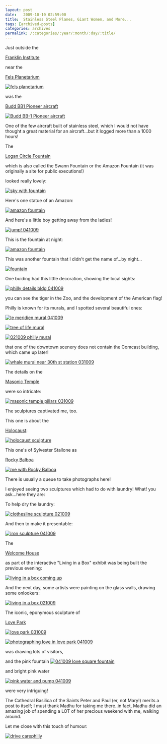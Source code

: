```yaml
---
layout: post
date:	2009-10-10 02:59:00
title:  Stainless Steel Planes, Giant Women, and More...
tags: [archived-posts]
categories: archives
permalink: /:categories/:year/:month/:day/:title/
---
```

Just outside the 

<a href="http://www2.fi.edu/"> Franklin Institute </a>

near the 

<a href="http://www2.fi.edu/theater/planetarium/theater-info.php"> Fels Planetarium </a>


<a href="http://s562.photobucket.com/albums/ss67/pugaippadam/?action=view&current=IMG_7365.jpg" target="_blank"><img src="http://i562.photobucket.com/albums/ss67/pugaippadam/IMG_7365.jpg" border="0" alt="fels planetarium"></a>


was the 

<a href="http://en.wikipedia.org/wiki/Budd_BB-1_Pioneer"> Budd BB1 Pioneer aircraft </a>


<a href="http://s562.photobucket.com/albums/ss67/pugaippadam/?action=view&current=IMG_7364.jpg" target="_blank"><img src="http://i562.photobucket.com/albums/ss67/pugaippadam/IMG_7364.jpg" border="0" alt="Budd BB-1 Pioneer aircraft"></a>

One of the few aircraft built of stainless steel, which I would not have thought a great material for an aircraft...but it logged more than a 1000 hours!


<lj-cut text="a few more places and sights that I saw">

The 

<a href="http://en.wikipedia.org/wiki/Logan_Circle_%28Philadelphia%29"> Logan Circle Fountain </a>

which is also called the Swann Fountain or the Amazon Fountain (it was originally a site for public executions!)

looked really lovely:


<a href="http://s562.photobucket.com/albums/ss67/pugaippadam/?action=view&current=IMG_7361.jpg" target="_blank"><img src="http://i562.photobucket.com/albums/ss67/pugaippadam/IMG_7361.jpg" border="0" alt="sky with fountain"></a>

Here's one statue of an Amazon:


<a href="http://s562.photobucket.com/albums/ss67/pugaippadam/?action=view&current=IMG_7358.jpg" target="_blank"><img src="http://i562.photobucket.com/albums/ss67/pugaippadam/IMG_7358.jpg" border="0" alt="amazon fountain"></a>

And here's a little boy getting away from the ladies!

<a href="http://s562.photobucket.com/albums/ss67/pugaippadam/?action=view&current=IMG_7360.jpg" target="_blank"><img src="http://i562.photobucket.com/albums/ss67/pugaippadam/IMG_7360.jpg" border="0" alt="jump! 041009"></a>

This is the fountain at night:

<a href="http://s562.photobucket.com/albums/ss67/pugaippadam/?action=view&current=IMG_7063.jpg" target="_blank"><img src="http://i562.photobucket.com/albums/ss67/pugaippadam/IMG_7063.jpg" border="0" alt="amazon fountain"></a>

This was another fountain that I didn't get the name of...by night...


<a href="http://s562.photobucket.com/albums/ss67/pugaippadam/?action=view&current=IMG_7073.jpg" target="_blank"><img src="http://i562.photobucket.com/albums/ss67/pugaippadam/IMG_7073.jpg" border="0" alt="fountain"></a>


One buiding had this little decoration, showing the local sights:


<a href="http://s562.photobucket.com/albums/ss67/pugaippadam/?action=view&current=IMG_7326.jpg" target="_blank"><img src="http://i562.photobucket.com/albums/ss67/pugaippadam/IMG_7326.jpg" border="0" alt="philly details bldg 041009"></a>


you can see the tiger in the Zoo, and the development of the American flag!


Philly is known for its murals, and I spotted several beautiful ones:

<a href="http://s562.photobucket.com/albums/ss67/pugaippadam/?action=view&current=IMG_7328.jpg" target="_blank"><img src="http://i562.photobucket.com/albums/ss67/pugaippadam/IMG_7328.jpg" border="0" alt="le meridien mural 041009"></a>



<a href="http://s562.photobucket.com/albums/ss67/pugaippadam/?action=view&current=IMG_7297.jpg" target="_blank"><img src="http://i562.photobucket.com/albums/ss67/pugaippadam/IMG_7297.jpg" border="0" alt="tree of life mural"></a>


<a href="http://s562.photobucket.com/albums/ss67/pugaippadam/?action=view&current=IMG_6964.jpg" target="_blank"><img src="http://i562.photobucket.com/albums/ss67/pugaippadam/IMG_6964.jpg" border="0" alt="021009 philly mural"></a>

that one of the downtown scenery does not contain the Comcast building, which came up later!

<a href="http://s562.photobucket.com/albums/ss67/pugaippadam/?action=view&current=IMG_6974.jpg" target="_blank"><img src="http://i562.photobucket.com/albums/ss67/pugaippadam/IMG_6974.jpg" border="0" alt="whale mural near 30th st station 031009"></a>


The details on the

<a href="http://www.pagrandlodge.org/"> Masonic Temple </a>

were so intricate: 


<a href="http://s562.photobucket.com/albums/ss67/pugaippadam/?action=view&current=IMG_7014.jpg" target="_blank"><img src="http://i562.photobucket.com/albums/ss67/pugaippadam/IMG_7014.jpg" border="0" alt="masonic temple pillars 031009"></a>


The sculptures captivated me, too.

This one is about the

<a href="http://en.wikipedia.org/wiki/The_Holocaust"> Holocaust</a>:


<a href="http://s562.photobucket.com/albums/ss67/pugaippadam/?action=view&current=IMG_7052.jpg" target="_blank"><img src="http://i562.photobucket.com/albums/ss67/pugaippadam/IMG_7052.jpg" border="0" alt="holocaust sculpture"></a>

This one's of Sylvester Stallone as

<a href="http://en.wikipedia.org/wiki/Rocky_Balboa_%28film%29"> Rocky Balboa </a>


<a href="http://s562.photobucket.com/albums/ss67/pugaippadam/?action=view&current=IMG_7080.jpg" target="_blank"><img src="http://i562.photobucket.com/albums/ss67/pugaippadam/IMG_7080.jpg" border="0" alt="me with Rocky Balboa"></a>



There is usually a queue to take photographs here!

I enjoyed seeing two sculptures which had to do with laundry! What! you ask...here they are:

To help dry the laundry:

<a href="http://s562.photobucket.com/albums/ss67/pugaippadam/?action=view&current=IMG_6931.jpg" target="_blank"><img src="http://i562.photobucket.com/albums/ss67/pugaippadam/IMG_6931.jpg" border="0" alt="clothesline sculpture 021009"></a>

And then to make it presentable:


<a href="http://s562.photobucket.com/albums/ss67/pugaippadam/?action=view&current=IMG_7305.jpg" target="_blank"><img src="http://i562.photobucket.com/albums/ss67/pugaippadam/IMG_7305.jpg" border="0" alt="iron sculpture 041009"></a>



The 

<a href="http://citypaper.net/articles/2009/10/01/design-philadelphia-2009"> Welcome House </a>

as part of the interactive "Living in a Box" exhibit was being built the previous evening:

<a href="http://s562.photobucket.com/albums/ss67/pugaippadam/?action=view&current=IMG_7037.jpg" target="_blank"><img src="http://i562.photobucket.com/albums/ss67/pugaippadam/IMG_7037.jpg" border="0" alt="living in a box coming up"></a>



And the next day, some artists were painting on the glass walls, drawing some onlookers:

<a href="http://s562.photobucket.com/albums/ss67/pugaippadam/?action=view&current=IMG_7310.jpg" target="_blank"><img src="http://i562.photobucket.com/albums/ss67/pugaippadam/IMG_7310.jpg" border="0" alt="living in a box 021009"></a>


The iconic, eponymous sculpture of 

<a href="http://www.fairmountpark.org/jfkplaza.asp"> Love Park </a>


<a href="http://s562.photobucket.com/albums/ss67/pugaippadam/?action=view&current=IMG_7039.jpg" target="_blank"><img src="http://i562.photobucket.com/albums/ss67/pugaippadam/IMG_7039.jpg" border="0" alt="love park 031009"></a>


<a href="http://s562.photobucket.com/albums/ss67/pugaippadam/?action=view&current=IMG_7315.jpg" target="_blank"><img src="http://i562.photobucket.com/albums/ss67/pugaippadam/IMG_7315.jpg" border="0" alt="photographing love in love park 041009"></a>


was drawing lots of visitors,

and the pink fountain 
<a href="http://s562.photobucket.com/albums/ss67/pugaippadam/?action=view&current=IMG_7317.jpg" target="_blank"><img src="http://i562.photobucket.com/albums/ss67/pugaippadam/IMG_7317.jpg" border="0" alt="041009 love square fountain"></a>

and bright pink water

<a href="http://s562.photobucket.com/albums/ss67/pugaippadam/?action=view&current=IMG_7319.jpg" target="_blank"><img src="http://i562.photobucket.com/albums/ss67/pugaippadam/IMG_7319.jpg" border="0" alt="pink water and pump 041009"></a>




were very intriguing! 



</lj-cut>


The Cathedral Basilica of the Saints Peter and Paul (er, not Mary!) merits a post to itself; I must thank Madhu for taking me there..in fact, Madhu did an amazing job of spending a LOT of her precious weekend with me, walking around.

Let me close with this touch of humour:


<a href="http://s562.photobucket.com/albums/ss67/pugaippadam/?action=view&current=IMG_7113.jpg" target="_blank"><img src="http://i562.photobucket.com/albums/ss67/pugaippadam/IMG_7113.jpg" border="0" alt="drive carephilly"></a>
